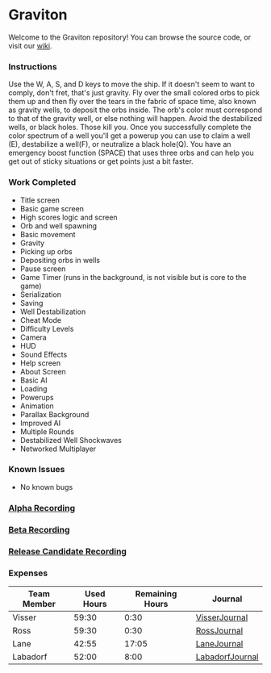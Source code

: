 # Graviton

Welcome to the Graviton repository! You can browse the source code, or visit our [wiki](https://github.com/cps-209-team-3/Graviton/wiki).
### Instructions
Use the W, A, S, and D keys to move the ship. If it doesn't seem to want to comply, don't fret, that's just gravity. Fly over the small colored orbs to pick them up and then fly over the tears in the fabric of space time, also known as gravity wells, to deposit the orbs inside. The orb's color must correspond to that of the gravity well, or else nothing will happen. Avoid the destabilized wells, or black holes. Those kill you. Once you successfully complete the color spectrum of a well you'll get a powerup you can use to claim a well (E), destabilize a well(F), or neutralize a black hole(Q). You have an emergency boost function (SPACE) that uses three orbs and can help you get out of sticky situations or get points just a bit faster.
### Work Completed
* Title screen
* Basic game screen
* High scores logic and screen
* Orb and well spawning
* Basic movement
* Gravity
* Picking up orbs
* Depositing orbs in wells
* Pause screen
* Game Timer (runs in the background, is not visible but is core to the game)
* Serialization
* Saving
* Well Destabilization
* Cheat Mode
* Difficulty Levels
* Camera
* HUD
* Sound Effects
* Help screen
* About Screen
* Basic AI
* Loading
* Powerups
* Animation
* Parallax Background
* Improved AI
* Multiple Rounds
* Destabilized Well Shockwaves
* Networked Multiplayer
### Known Issues
* No known bugs
### [Alpha Recording](https://youtu.be/3i9FIn4d9u4)
### [Beta Recording](https://youtu.be/3B5jn_T5dZQ)
### [Release Candidate Recording](https://youtu.be/n9GMMBYiqnI)
### Expenses
Team Member | Used Hours | Remaining Hours | Journal
----------- | ---------- | --------------- | ------
Visser | 59:30 | 0:30 | [VisserJournal](https://github.com/cps-209-team-3/Graviton/wiki/VisserJournal)
Ross | 59:30 | 0:30 | [RossJournal](https://github.com/cps-209-team-3/Graviton/wiki/RossJournal)
Lane | 42:55 | 17:05 | [LaneJournal](https://github.com/cps-209-team-3/Graviton/wiki/LaneJournal)
Labadorf | 52:00 | 8:00 | [LabadorfJournal](https://github.com/cps-209-team-3/Graviton/wiki/LabadorfJournal)
